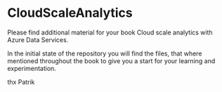 # CloudScaleAnalytics
Please find additional material for your book Cloud scale analytics with Azure Data Services.

In the initial state of the repository you will find the files, that where mentioned throughout the book to give you a start for your learning and experimentation.

thx
Patrik

